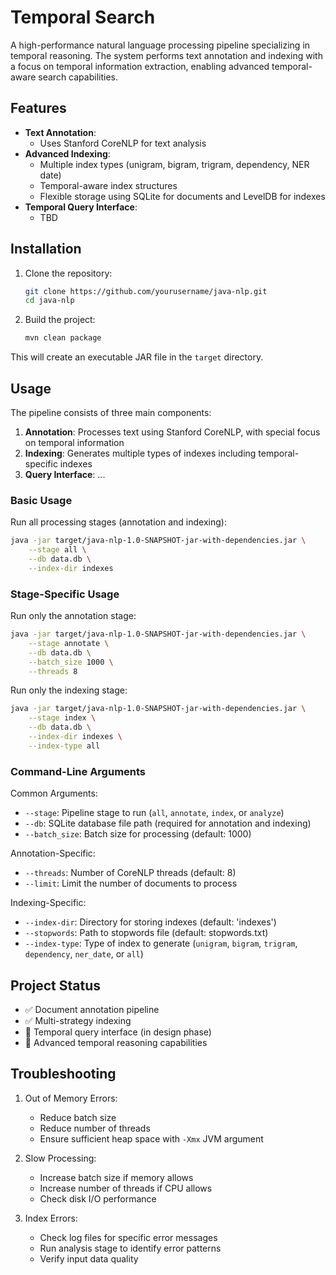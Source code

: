 # Temporal Search

A high-performance natural language processing pipeline specializing in temporal reasoning. The system performs text annotation and indexing with a focus on temporal information extraction, enabling advanced temporal-aware search capabilities.

## Features

- **Text Annotation**:
  - Uses Stanford CoreNLP for text analysis
- **Advanced Indexing**:
  - Multiple index types (unigram, bigram, trigram, dependency, NER date)
  - Temporal-aware index structures
  - Flexible storage using SQLite for documents and LevelDB for indexes
- **Temporal Query Interface**:
  - TBD

## Installation

1. Clone the repository:

   ```bash
   git clone https://github.com/yourusername/java-nlp.git
   cd java-nlp
   ```

2. Build the project:
   ```bash
   mvn clean package
   ```

This will create an executable JAR file in the `target` directory.

## Usage

The pipeline consists of three main components:

1. **Annotation**: Processes text using Stanford CoreNLP, with special focus on temporal information
2. **Indexing**: Generates multiple types of indexes including temporal-specific indexes
3. **Query Interface**: ...

### Basic Usage

Run all processing stages (annotation and indexing):

```bash
java -jar target/java-nlp-1.0-SNAPSHOT-jar-with-dependencies.jar \
    --stage all \
    --db data.db \
    --index-dir indexes
```

### Stage-Specific Usage

Run only the annotation stage:

```bash
java -jar target/java-nlp-1.0-SNAPSHOT-jar-with-dependencies.jar \
    --stage annotate \
    --db data.db \
    --batch_size 1000 \
    --threads 8
```

Run only the indexing stage:

```bash
java -jar target/java-nlp-1.0-SNAPSHOT-jar-with-dependencies.jar \
    --stage index \
    --db data.db \
    --index-dir indexes \
    --index-type all
```

### Command-Line Arguments

Common Arguments:

- `--stage`: Pipeline stage to run (`all`, `annotate`, `index`, or `analyze`)
- `--db`: SQLite database file path (required for annotation and indexing)
- `--batch_size`: Batch size for processing (default: 1000)

Annotation-Specific:

- `--threads`: Number of CoreNLP threads (default: 8)
- `--limit`: Limit the number of documents to process

Indexing-Specific:

- `--index-dir`: Directory for storing indexes (default: 'indexes')
- `--stopwords`: Path to stopwords file (default: stopwords.txt)
- `--index-type`: Type of index to generate (`unigram`, `bigram`, `trigram`, `dependency`, `ner_date`, or `all`)

## Project Status

- ✅ Document annotation pipeline
- ✅ Multi-strategy indexing
- 🚧 Temporal query interface (in design phase)
- 🚧 Advanced temporal reasoning capabilities

## Troubleshooting

1. Out of Memory Errors:

   - Reduce batch size
   - Reduce number of threads
   - Ensure sufficient heap space with `-Xmx` JVM argument

2. Slow Processing:

   - Increase batch size if memory allows
   - Increase number of threads if CPU allows
   - Check disk I/O performance

3. Index Errors:
   - Check log files for specific error messages
   - Run analysis stage to identify error patterns
   - Verify input data quality

